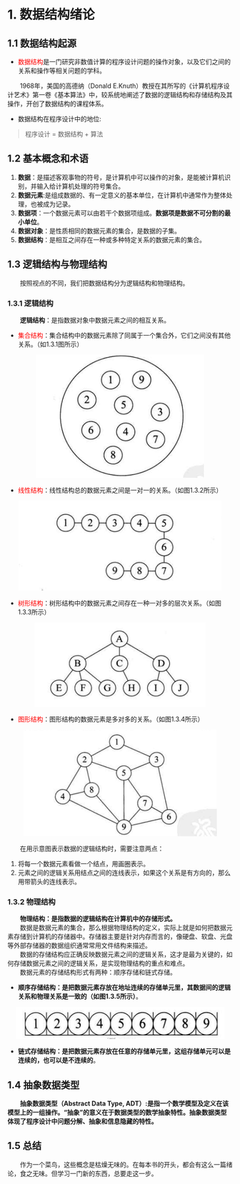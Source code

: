 # 1. 数据结构绪论

## 1.1 数据结构起源

- <font color=red>数据结构</font>是一门研究非数值计算的程序设计问题的操作对象，以及它们之间的关系和操作等相关问题的学科。

&emsp;&emsp;1968年，美国的高德纳（Donald E.Knuth）教授在其所写的《计算机程序设计艺术》第一卷《基本算法》中，较系统地阐述了数据的逻辑结构和存储结构及其操作，开创了数据结构的课程体系。

- 数据结构在程序设计中的地位:

> 程序设计 = 数据结构 + 算法

## 1.2 基本概念和术语

1. <strong>数据</strong>：是描述客观事物的符号，是计算机中可以操作的对象，是能被计算机识别，并输入给计算机处理的符号集合。
2. <strong>数据元素</strong>:是组成数据的、有一定意义的基本单位，在计算机中通常作为整体处理，也被成为记录。
3. <strong>数据项</strong>：一个数据元素可以由若干个数据项组成。<strong>数据项是数据不可分割的最小单位</strong>。
4. <strong>数据对象</strong>：是性质相同的数据元素的集合，是数据的子集。
5. <strong>数据结构</strong>：是相互之间存在一种或多种特定关系的数据元素的集合。

## 1.3 逻辑结构与物理结构
&emsp;&emsp;按照视点的不同，我们把数据结构分为逻辑结构和物理结构。

### 1.3.1 逻辑结构

&emsp;&emsp;<strong>逻辑结构</strong>：是指数据对象中数据元素之间的相互关系。

- <font color=red>集合结构</font>：集合结构中的数据元素除了同属于一个集合外，它们之间没有其他关系。（如1.3.1图所示）

<div align=center><img src="data_structure_image/1/1.3.1.png"></div>

- <font color=red>线性结构</font>：线性结构总的数据元素之间是一对一的关系。（如图1.3.2所示）

<div align=center><img src="data_structure_image/1/1.3.2.png"></div>

- <font color=red>树形结构</font>：树形结构中的数据元素之间存在一种一对多的层次关系。（如图1.3.3所示）

<div align=center><img src="data_structure_image/1/1.3.3.png"/></div>

- <font color=red>图形结构</font>：图形结构的数据元素是多对多的关系。（如图1.3.4所示）

<div align=center><img src="data_structure_image/1/1.3.4.png"></div>

&emsp;&emsp;在用示意图表示数据的逻辑结构时，需要注意两点：
1. 将每一个数据元素看做一个结点，用画圈表示。
2. 元素之间的逻辑关系用结点之间的连线表示，如果这个关系是有方向的，那么用带箭头的连线表示。

### 1.3.2 物理结构
&emsp;&emsp;<b>物理结构：是指数据的逻辑结构在计算机中的存储形式。</b>  
&emsp;&emsp;数据是数据元素的集合，那么根据物理结构的定义，实际上就是如何把数据元素存储到计算机的存储器中。存储器主要是针对内存而言的，像硬盘、软盘、光盘等外部存储器的数据组织通常常用文件结构来描述。  
&emsp;&emsp;数据的存储结构应正确反映数据元素之间的逻辑关系，这才是最为关键的，如何存储数据元素之间的逻辑关系，是实现物理结构的重点和难点。  
&emsp;&emsp;数据元素的存储结构形式有两种：顺序存储和链式存储。

- <b>顺序存储结构：是把数据元素存放在地址连续的存储单元里，其数据间的逻辑关系和物理关系是一致的（如图1.3.5所示）</b>。

<div align=center><img src="data_structure_image/1/1.3.5.png"></div>

- <b>链式存储结构：是把数据元素存放在任意的存储单元里，这组存储单元可以是连续的，也可以是不连续的</b>。

## 1.4 抽象数据类型

&emsp;&emsp;<b>抽象数据类型（Abstract Data Type, ADT）:是指一个数学模型及定义在该模型上的一组操作。“抽象”的意义在于数据类型的数学抽象特性。抽象数据类型体现了程序设计中问题分解、抽象和信息隐藏的特性。</b>

## 1.5 总结

&emsp;&emsp;作为一个菜鸟，这些概念是枯燥无味的。在每本书的开头，都会有这么一篇绪论，食之无味。但学习一门新的东西，总要走这一步。